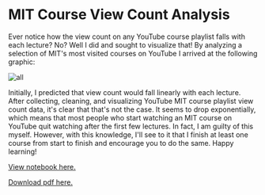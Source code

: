 # MIT Course View Count Analysis

Ever notice how the view count on any YouTube course playlist falls with each lecture? No? Well I did and sought to visualize that! By analyzing a selection of MIT's most visited courses on YouTube I arrived at the following graphic:

![all](https://raw.githubusercontent.com/jagrajs/view-counts/master/all.png)

Initially, I predicted that view count would fall linearly with each lecture. After collecting, cleaning, and visualizing YouTube MIT course playlist view count data, it's clear that that's not the case. It seems to drop exponentially, which means that most people who start watching an MIT course on YouTube quit watching after the first few lectures. In fact, I am guilty of this myself. However, with this knowledge, I'll see to it that I finish at least one course from start to finish and encourage you to do the same. Happy learning!

[View notebook here.](https://github.com/jagrajs/view-counts/blob/master/MIT%20Course%20View%20Count%20Analysis.ipynb)

[Download pdf here.](https://github.com/jagrajs/view-counts/blob/master/MIT%20Course%20View%20Count%20Analysis.pdf)
